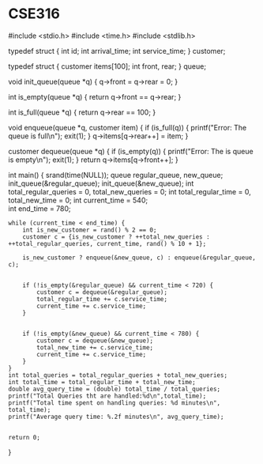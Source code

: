# CSE316
#include <stdio.h>
#include <time.h>
#include <stdlib.h>

typedef struct {
    int id;
    int arrival_time;
    int service_time;
} customer;

typedef struct {
    customer items[100];
    int front, rear;
} queue;

void init_queue(queue *q) {
    q->front = q->rear = 0;
}

int is_empty(queue *q) {
    return q->front == q->rear;
}

int is_full(queue *q) {
    return q->rear == 100;
}

void enqueue(queue *q, customer item) {
    if (is_full(q)) {
        printf("Error: The queue is full\n");
        exit(1);
    }
    q->items[q->rear++] = item;
}

customer dequeue(queue *q) {
    if (is_empty(q)) {
        printf("Error: The is queue is empty\n");
        exit(1);
    }
    return q->items[q->front++];
}

int main() {
    srand(time(NULL));
    queue regular_queue, new_queue;
    init_queue(&regular_queue);
    init_queue(&new_queue);
    int total_regular_queries = 0, total_new_queries = 0;
    int total_regular_time = 0, total_new_time = 0;
    int current_time = 540;  
    int end_time = 780;  

    while (current_time < end_time) {
        int is_new_customer = rand() % 2 == 0;
        customer c = {is_new_customer ? ++total_new_queries : ++total_regular_queries, current_time, rand() % 10 + 1};

        is_new_customer ? enqueue(&new_queue, c) : enqueue(&regular_queue, c);

       
        if (!is_empty(&regular_queue) && current_time < 720) {
            customer c = dequeue(&regular_queue);
            total_regular_time += c.service_time;
            current_time += c.service_time;
        }

       
        if (!is_empty(&new_queue) && current_time < 780) {
            customer c = dequeue(&new_queue);
            total_new_time += c.service_time;
            current_time += c.service_time;
        }
    }
    int total_queries = total_regular_queries + total_new_queries;
    int total_time = total_regular_time + total_new_time;
    double avg_query_time = (double) total_time / total_queries;
    printf("Total Queries tht are handled:%d\n",total_time);
    printf("Total time spent on handling queries: %d minutes\n", total_time);
    printf("Average query time: %.2f minutes\n", avg_query_time);
    

    return 0;
}
